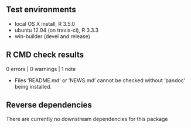 ## Test environments
* local OS X install, R 3.5.0
* ubuntu 12.04 (on travis-ci), R 3.3.3
* win-builder (devel and release)

## R CMD check results

0 errors | 0 warnings | 1 note

* Files ‘README.md’ or ‘NEWS.md’ cannot be checked without ‘pandoc’ being installed.

## Reverse dependencies

There are currently no downstream dependencies for this package
